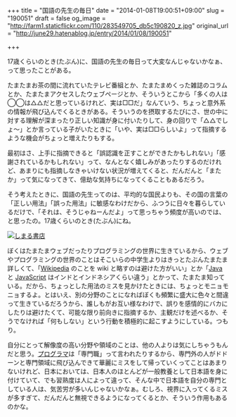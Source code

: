 +++
title = "国語の先生の毎日"
date = "2014-01-08T19:00:51+09:00"
slug = "190051"
draft = false
og_image = "http://farm1.staticflickr.com/110/283549705_db5c190820_z.jpg"
original_url = "http://june29.hatenablog.jp/entry/2014/01/08/190051"

+++

<p>17歳くらいのとき(たぶん)に、国語の先生の毎日って大変なんじゃないかなぁ、って思ったことがある。</p>
<p>たまたまお茶の間に流れていたテレビ番組とか、たまたまめくった雑誌のコラムとか、たまたまアクセスしたウェブページとか、そういうとこから「多くの人は◯◯は△△だと思っているけれど、実は□□だ」なんていう、ちょっと意外系の情報が飛び込んでくるときがある。そういうのを摂取するたびにさ、世の中に対する理解が深まったり正しい知識が身に付いたりして、身の回りで「△△でしょ〜」とか言っている子がいたときに「いや、実は□□らしいよ」って指摘するような機会がちょっと増えたりもする。</p>
<p>最初はさ、上手に指摘できると「誤認識を正すことができたかもしれない」「感謝されているかもしれない」って、なんとなく嬉しみがあったりするのだけれど、あまりにも指摘しなきゃいけない状況が増えてくると、だんだんと「またか」って気になってきて、億劫な気持ちになってくることもあるだろう。</p>
<p>そう考えたときに、国語の先生ってのは、平均的な国民よりも、その国の言葉の「正しい用法」「誤った用法」に敏感なわけだから、ふつうに日々を暮らしているだけで、「それは、そうじゃねーんだよ」って思っちゃう頻度が高いのでは、と思ったの。17歳くらいのとき(たぶん)にね。</p>
<p><a href="http://www.flickr.com/photos/june29/283549705/" title="しまる書店 by june29, on Flickr"><img src="http://farm1.staticflickr.com/110/283549705_db5c190820_z.jpg" alt="しまる書店"></a></p>
<p>ぼくはたまたまウェブだったりプログラミングの世界に生きているから、ウェブやプログラミングの世界のことはそこいらの中学生よりはきっとたぶんたまたま詳しくて、「<a class="keyword" href="http://d.hatena.ne.jp/keyword/Wikipedia">Wikipedia</a> のことを wiki と略すのは避けた方がいい」とか「<a class="keyword" href="http://d.hatena.ne.jp/keyword/Java">Java</a> と <a class="keyword" href="http://d.hatena.ne.jp/keyword/JavaScript">JavaScript</a> はインドとインドネシアくらい違う」とかって、たまたま知っている。だから、ちょっとした用法のミスを見かけたときには、ちょっとモニョモニョするよ。とはいえ、別の分野のことになればぼくも頻繁に盛大に色々と間違って生きているだろうから、誰しもがお互い様なわけで、誤りを感情的にバカにしたりは避けたくて、可能な限り前向きに指摘するか、主観だけを述べるか、そうでなければ「何もしない」という行動を積極的に起こすようにしている。つもり。</p>
<p>自分にとって解像度の高い分野や領域のことは、他の人よりは気にしちゃうもんだと思う。<a class="keyword" href="http://d.hatena.ne.jp/keyword/%A5%D7%A5%ED%A5%B0%A5%E9%A5%DE">プログラマ</a>は「専門職」って言われたりするから、専門外の人がドドーンと専門領域に飛び込んできて華麗にミスをして帰っていくってことはあまりないけれど、日本においては、日本人のほとんどが一般教養として日本語を身に付けていて、でも習熟度は人によって違って、そんな中で日本語を自分の専門としている人は、気苦労が多いんじゃないかなぁ。むしろ、視界に入ってくるミスが多すぎて、だんだんと無視できるようになってくるとか、そういう作用もあるのかな。</p>
